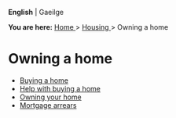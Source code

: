 **English** |  Gaeilge 

**You are here:** [ Home ](/en/) > [ Housing ](/en/housing/) > Owning a home

#  Owning a home

  * [ Buying a home ](/en/housing/owning-a-home/buying-a-home/)
  * [ Help with buying a home ](/en/housing/owning-a-home/help-with-buying-a-home/)
  * [ Owning your home ](/en/housing/owning-a-home/home-owners/)
  * [ Mortgage arrears ](/en/housing/owning-a-home/mortgage-arrears/)
